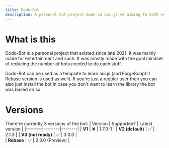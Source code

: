 ```yaml
---
title: Dodo-Bot
description: A personal bot project made in aoi.js v6 aiming to both entertain and provide users some features to use.
---
```


# What is this
Dodo-Bot is a personal project that existed since late 2021. It was mainly made for entertainment and such. It was mostly made with the goal mindset of reducing the number of bots needed to do each stuff.

Dodo-Bot can be used as a template to learn aoi.js (and ForgeScript if Rebase version is used as well). If you're just a regular user then you can also just install the bot in case you don't want to learn the library the bot was based on so.

# Versions
There're currently 3 versions of the bot:
| Version | Supported? | Latest version | 
|--------|--------|--------|
| **V1** | ❌ | 1.7.0-1 |
| **V2 (default)** | ✅ | 2.1.3  |
| **V3 (not ready)** | ✅ | 3.0.0 |    
| **Rebase** | ✅ | 2.3.0 (Preview) |

